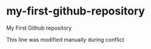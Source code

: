 
# my-first-github-repository
My First Github repository

This line was modified manually during conflict

